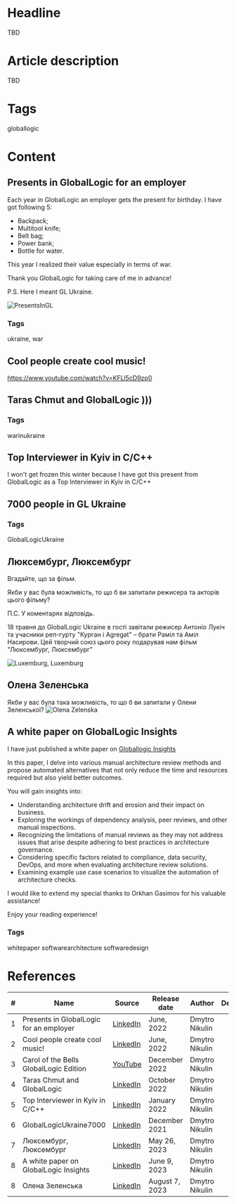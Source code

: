 # Headline
TBD

# Article description
TBD 

# Tags
globallogic

# Content
## Presents in GlobalLogic for an employer 
Each year in GlobalLogic an employer gets the present for birthday.
I have got following 5:
- Backpack;
- Multitool knife;
- Belt bag;
- Power bank;
- Bottle for water.

This year I realized their value especially in terms of war.

Thank you GlobalLogic for taking care of me in advance!

P.S. Here I meant GL Ukraine.

<img src="./Images/GLPresents.jpg" alt="PresentsInGL" />

### Tags
ukraine, war

## Cool people create cool music!

https://www.youtube.com/watch?v=KFLl5cD9zp0

## Taras Chmut and GlobalLogic )))

### Tags
warinukraine

##  Top Interviewer in Kyiv in C/C++
I won't get frozen this winter because I have got this present from GlobalLogic as a Top Interviewer in Kyiv in C/C++

## 7000 people in GL Ukraine

### Tags
GlobalLogicUkraine 


## Люксембург, Люксембург
Вгадайте, що за фільм.

Якби у вас була можливість, то що б ви запитали режисера та акторів цього фільму?

П.С. У коментарях відповідь.

18 травня до GlobalLogic Ukraine в гості завітали режисер Антоніо Лукіч та учасники реп-гурту "Курган і Agregat" – брати Раміл та Аміл Насирови.
Цей творчий союз цього року подарував нам фільм "Люксембург, Люксембург"

<img src="./Images/Luxemburg,Luxemburg.jpeg" alt="Luxemburg, Luxemburg" />

## Олена Зеленська
Якби у вас була така можливість, то що б ви запитали у Олени Зеленської?
<img src="./Images/OlenaZelenska.jfif" alt="Olena Zelenska" />

## A white paper on GlobalLogic Insights
I have just published a white paper on [Globallogic Insights](https://www.globallogic.com/insights/white-papers/detecting-architectural-gaps-with-automation/)

In this paper, I delve into various manual architecture review methods and propose automated alternatives that not only reduce the time and resources required but also yield better outcomes.

You will gain insights into:

- Understanding architecture drift and erosion and their impact on business.
- Exploring the workings of dependency analysis, peer reviews, and other manual inspections.
- Recognizing the limitations of manual reviews as they may not address issues that arise despite adhering to best practices in architecture governance.
- Considering specific factors related to compliance, data security, DevOps, and more when evaluating architecture review solutions.
- Examining example use case scenarios to visualize the automation of architecture checks.

I would like to extend my special thanks to Orkhan Gasimov for his valuable assistance!

Enjoy your reading experience!

### Tags
whitepaper softwarearchitecture softwaredesign

# References
| # | Name                 | Source                | Release date           |  Author                 | Description   |
| - | ---------------------|---------------------- |----------------------- | ----------------------- |:-------------:|
| 1 | Presents in GlobalLogic for an employer | [LinkedIn](https://www.linkedin.com/posts/dimanikulin_ukraine-war-globallogic-activity-6942043429455458304-eXr4?utm_source=share&utm_medium=member_desktop) | June, 2022 | Dmytro Nikulin | |
| 2 | Cool people create cool music! | [LinkedIn](https://www.linkedin.com/posts/dimanikulin_%D1%89%D0%B5%D0%B4%D1%80%D0%B8%D0%BA-carol-of-the-bells-globallogic-edition-activity-7011336761649836032-IGHe?utm_source=share&utm_medium=member_desktop)| June, 2022 | Dmytro Nikulin | |
| 3 | Carol of the Bells GlobalLogic Edition | [YouTube](https://www.youtube.com/watch?v=KFLl5cD9zp0) | December 2022 | Dmytro Nikulin | |
| 4 | Taras Chmut and GlobalLogic | [LinkedIn](https://www.linkedin.com/posts/dimanikulin_globallogic-warinukraine-activity-6975103190170042368-br-O?utm_source=share&utm_medium=member_desktop)| October 2022 | Dmytro Nikulin | |
| 5 | Top Interviewer in Kyiv in C/C++ | [LinkedIn](https://www.linkedin.com/posts/dimanikulin_globallogic-activity-6894337668830822401-iBcr?utm_source=share&utm_medium=member_desktop) | January 2022 | Dmytro Nikulin | |
| 6 | GlobalLogicUkraine7000 | [LinkedIn](https://www.linkedin.com/posts/dimanikulin_7000-reasons-to-care-activity-6862097076923232257-iOMQ?utm_source=share&utm_medium=member_desktop)  | December 2021 | Dmytro Nikulin | |
| 7 | Люксембург, Люксембург | [LinkedIn](https://www.linkedin.com/posts/dimanikulin_globallogic-activity-7067761572093247488-7J4Y?utm_source=share&utm_medium=member_desktop) | May 26, 2023 | Dmytro Nikulin | |
| 8 | A white paper on GlobalLogic Insights| [LinkedIn](https://www.linkedin.com/posts/dimanikulin_detecting-architectural-gaps-with-automation-activity-7073919594154868738-CpcR?utm_source=share&utm_medium=member_desktop)  | June 9, 2023 | Dmytro Nikulin | |
| 8 | Олена Зеленська | [LinkedIn](https://www.linkedin.com/posts/dimanikulin_%D1%8F%D0%BA%D0%B1%D0%B8-%D1%83-%D0%B2%D0%B0%D1%81-%D0%B1%D1%83%D0%BB%D0%B0-%D1%82%D0%B0%D0%BA%D0%B0-%D0%BC%D0%BE%D0%B6%D0%BB%D0%B8%D0%B2%D1%96%D1%81%D1%82%D1%8C-%D1%82%D0%BE-%D1%89%D0%BE-%D0%B1-activity-7094210810255675392-Cj5E?utm_source=share&utm_medium=member_desktop ) | August 7, 2023 | Dmytro Nikulin | |